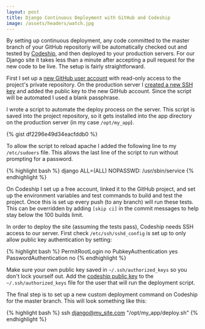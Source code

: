 ```yaml
---
layout: post
title: Django Continuous Deployment with GitHub and Codeship
image: /assets/headers/watch.jpg
---
```


By setting up continuous deployment, any code committed to the master branch of your GitHub repositoriy will be automatically checked out and tested by [Codeship](https://codeship.com), and then deployed to your production servers. For our Django site it takes less than a minute after accepting a pull request for the new code to be live. The setup is fairly straightforward.

First I set up a [new GitHub user account](https://developer.github.com/guides/managing-deploy-keys/#machine-users) with read-only access to the project's private repository. On the production server I [created a new SSH key](https://help.github.com/articles/generating-ssh-keys/) and added the public key to the new GitHub account. Since the script will be automated I used a blank passphrase.

I wrote a script to automate the deploy process on the server. This script is saved into the project repository, so it gets installed into the app directory on the production server (in my case `/opt/my_app`). 

{% gist df2296e49d34eacfddb0 %}

To allow the script to reload apache I added the following line to my `/etc/sudoers` file. This allows the last line of the script to run without prompting for a password.

{% highlight bash %}
django ALL=(ALL) NOPASSWD: /usr/sbin/service
{% endhighlight %}

On Codeship I set up a free account, linked it to the GitHub project, and set up the environment variables and test commands to build and test the project. Once this is set up every push (to any branch) will run these tests. This can be overridden by adding `[skip ci]` in the commit messages to help stay below the 100 builds limit.

In order to deploy the site (assuming the tests pass), Codeship needs SSH access to our server. First check `/etc/ssh/sshd_config` is set up to only allow public key authentication by setting:

{% highlight bash %}
PermitRootLogin no
PubkeyAuthentication yes
PasswordAuthentication no
{% endhighlight %}

Make sure your own public key saved in `~/.ssh/authorized_keys` so you don't lock yourself out. Add the [codeship public key](https://codeship.com/documentation/continuous-integration/where-can-i-find-the-ssh-public-key-for-my-project/) to the `~/.ssh/authorized_keys` file for the user that will run the deployment script.

The final step is to set up a new custom deployment command on Codeship for the master branch. This will look something like this:

{% highlight bash %}
ssh django@my_site.com "/opt/my_app/deploy.sh"
{% endhighlight %}